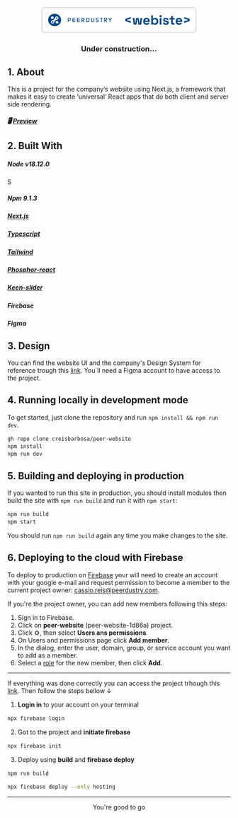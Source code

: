<p align="center">
  <img src="./src/assets/peerdustry_badge.svg" width="350px"/>
</p>
<h3 align="center"> 
	Under construction...
</h3>

## 1. About

This is a project for the company’s website using Next.js, a framework that makes it easy to create ‘universal’ React apps that do both client and server side rendering.

##### 🖥️ [Preview](external.ink?to=https://peer-website-1d86a.web.app/)

## 2. Built With

##### Node v18.12.0
S
##### Npm 9.1.3

##### [Next.js](https://nextjs.org/)

##### [Typescript](https://nextjs.org/)

##### [Tailwind](https://tailwindcss.com/docs/guides/nextjs)

##### [Phosphor-react](https://github.com/phosphor-icons/phosphor-react)

##### [Keen-slider](https://keen-slider.io/)

##### Firebase

##### Figma

## 3. Design

You can find the website UI and the company's Design System for reference trough this [link](https://www.figma.com/file/LATwL1cRB3Zd1h5lbmzLFM/Website?node-id=196%3A2032&t=5LElUSftVaufJFJ0-1). You`ll need a Figma account to have access to the project.

## 4. Running locally in development mode

To get started, just clone the repository and run `npm install && npm run dev`.
  
```sh
gh repo clone creisbarbosa/peer-website
npm install
npm run dev
```

## 5. Building and deploying in production

If you wanted to run this site in production, you should install modules then build the site with `npm run build` and run it with `npm start`:

```sh
npm run build
npm start
```

You should run `npm run build` again any time you make changes to the site.

## 6. Deploying to the cloud with Firebase

  To deploy to production on [Firebase](https://firebase.google.com/) your will need to create an account with your google e-mail and request permission to become a member to the current project owner: cassio.reis@peerdustry.com.
  
  If you're the project owner, you can add new members following this steps:
  
  1. Sign in to Firebase.
  2. Click on **peer-website** (peer-website-1d86a) project.
  3. Click ⚙︎, then select **Users ans permissions**.
  4. On Users and permissions page click **Add member**.
  5. In the dialog, enter the user, domain, group, or service account you want to add as a member.
  6. Select a [role](https://firebase.google.com/docs/projects/iam/overview) for the new member, then click **Add**.

---

  If everything was done correctly you can access the project trhough this [link](https://console.firebase.google.com/project/peer-website-1d86a/overview). Then follow the steps bellow ↓
  
  1. **Login in** to your account on your terminal

  ```sh
  npx firebase login
  ```

  2.  Got to the project and **initiate firebase**

  ```sh
  npx firebase init
  ```

  3. Deploy using **build** and **firebase deploy**

  ```sh
  npm run build
  ```

  ```sh
  npx firebase deploy --only hosting
  ```

  ---

<p align="center">
  You're good to go
</p>